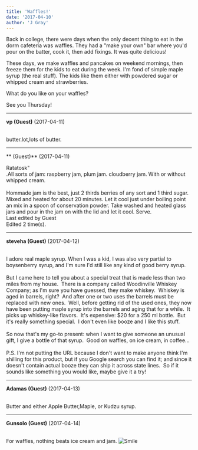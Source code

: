 ```yaml
---
title: 'Waffles!'
date: '2017-04-10'
author: 'J Gray'
---
```


<p>Back in college, there were days when the only decent thing to eat in the dorm cafeteria was waffles. They had a "make your own" bar where you'd pour on the batter, cook it, then add fixings. It was quite delicious!</p><p>These days, we make waffles and pancakes on weekend mornings, then freeze them for the kids to eat during the week. I'm fond of simple maple syrup (the real stuff). The kids like them either with powdered sugar or whipped cream and strawberries.</p><p>What do you like on your waffles?</p><p>See you Thursday!</p>

---
**vp (Guest)** (2017-04-11)

<br> butter.lot,lots of butter.

---
** (Guest)** (2017-04-11)

<span class="Comment_info"><span class="Comment_info">Ratatosk</span>"</span><br>.All sorts of jam: raspberry jam, plum jam. cloudberry jam. With or without whipped cream. <br><br>Hommade jam is the best, just 2 thirds berries of any sort and 1 third sugar. Mixed and heated for about 20 minutes. Let it cool just under boiling point an mix in a spoon of conservation powder. Take washed and heated glass jars and pour in the jam on with the lid and let it cool. Serve.<br>Last edited by Guest<br>Edited 2 time(s).

---
**steveha (Guest)** (2017-04-12)

<br> I adore real maple syrup.  When I was a kid, I was also very partial to boysenberry syrup, and I'm sure I'd still like any kind of good berry syrup.<br><br>But I came here to tell you about a special treat that is made less than two miles from my house.&nbsp; There is a company called Woodinville Whiskey Company; as I'm sure you have guessed, they make whiskey.&nbsp; Whiskey is aged in barrels, right?&nbsp; And after one or two uses the barrels must be replaced with new ones.&nbsp; Well, before getting rid of the used ones, they now have been putting maple syrup into the barrels and aging that for a while.&nbsp; It picks up whiskey-like flavors.&nbsp; It's expensive: $20 for a 250 ml bottle.&nbsp; But it's really something special.&nbsp; I don't even like booze and I like this stuff.<br><br>So now that's my go-to present: when I want to give someone an unusual gift, I give a bottle of that syrup.&nbsp; Good on waffles, on ice cream, in coffee...<br><br>P.S. I'm not putting the URL because I don't want to make anyone think I'm shilling for this product, but if you Google search you can find it; and since it doesn't contain actual booze they can ship it across state lines.&nbsp; So if it sounds like something you would like, maybe give it a try!<br>

---
**Adamas (Guest)** (2017-04-13)

<br> Butter and either Apple Butter,Maple, or Kudzu syrup.<br>

---
**Gunsolo (Guest)** (2017-04-14)

<br> For waffles, nothing beats ice cream and jam. <img src="//smilies/smile.gif" alt="Smile" border="0"><br>

